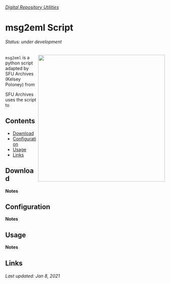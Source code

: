 ###### [Digital Repository Utilities](../README.md)

# msg2eml Script
###### Status: under development
<img align="right" width="400" src="../screenshots/sfu-moveit.png">

`msg2eml` is a python script adapted by SFU Archives (Kelsey Poloney) from

SFU Archives uses the script to

## Contents
- [Download](#download)
- [Configuration](#configuration)
- [Usage](#usage)
- [Links](#links)


## Download

**Notes**

## Configuration

**Notes**

## Usage

**Notes**

## Links


###### Last updated: Jan 8, 2021

